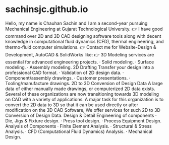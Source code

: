 # sachinsjc.github.io

Hello, my name is Chauhan Sachin and I am a second-year pursuing Mechanical Engineering at Gujarat Technological University. 👉 I have good command over 2D and 3D CAD designing software tools along with decent knowledge in computational fluid dynamics (CFD), thermal engineering, and thermo-fluid computer simulations. 👉 Contact me for Website-Design & Development, AutoCAD & SolidWorks like: 👉 3D Modeling services are essential for advanced engineering projects. · Solid modeling. · Surface modeling. · Assembly modeling. 2D Drafting Transfer your design into a professional CAD format. · Validation of 2D design data. · Component/assembly drawings. · Customer presentations. · Tooling/manufacture drawings. 2D to 3D Conversion of Design Data A large data of either manually made drawings, or computerized 2D data exists. Several of these organizations are now transitioning towards 3D modeling on CAD with a variety of applications. A major task for this organization is to convert the 2D data to 3D so that it can be used directly or after modification on the 3D CAD Software, We offer services for such 2D to 3D Conversion of Design Data. Design & Detail Engineering of components · Die, Jigs & Fixture design. · Press tool design. · Process Equipment Design. Analysis of Components · Finite Element Analysis. · Structural & Stress Analysis. · CFD (Computational Fluid Dynamics) Analysis. · Mechanical Design.
